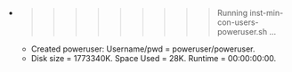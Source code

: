 * >>>>>>>>> Running inst-min-con-users-poweruser.sh ...
  * Created poweruser: Username/pwd = poweruser/poweruser.
  * Disk size = 1773340K. Space Used = 28K. Runtime = 00:00:00:00.
